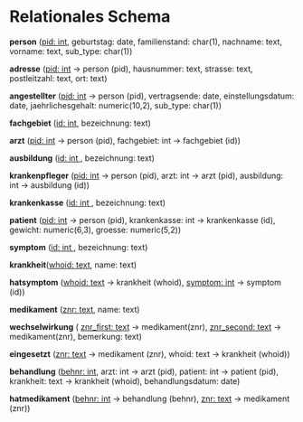 # Relationales Schema

**person** (<u>pid: int</u>, geburtstag: date, familienstand: char(1), nachname: text, vorname: text, sub_type: char(1))

**adresse** (<u>pid: int</u> → person (pid), hausnummer: text, strasse: text, postleitzahl: text, ort: text)

**angestellter** (<u>pid: int</u> → person (pid), vertragsende: date, einstellungsdatum: date, jaehrlichesgehalt: numeric(10,2), sub_type: char(1))

**fachgebiet** (<u>id: int</u>, bezeichnung: text)

**arzt** (<u>pid: int</u> → person (pid), fachgebiet: int → fachgebiet (id))

**ausbildung** (<u>id: int </u>, bezeichnung: text)

**krankenpfleger** (<u>pid: int</u> → person (pid), arzt: int → arzt (pid), ausbildung: int → ausbildung (id))

**krankenkasse** (<u>id: int </u>, bezeichnung: text)

**patient** (<u>pid: int</u> → person (pid), krankenkasse: int → krankenkasse (id), gewicht: numeric(6,3), groesse: numeric(5,2))

**symptom** (<u>id: int </u>, bezeichnung: text)

**krankheit**(<u>whoid: text</u>, name: text)

**hatsymptom** (<u>whoid: text</u> → krankheit (whoid),	<u>symptom: int</u> → symptom (id))

**medikament** (<u>znr: text</u>, name: text)

**wechselwirkung** ( <u>znr_first: text</u> → medikament(znr), <u>znr_second: text</u> → medikament(znr), bemerkung: text)

**eingesetzt** (<u>znr: text</u> → medikament (znr), whoid: text</u> → krankheit (whoid))

**behandlung** (<u>behnr: int</u>, arzt: int → arzt (pid), patient: int → patient (pid), krankheit: text → krankheit (whoid), behandlungsdatum: date)

**hatmedikament** (<u>behnr: int</u> → behandlung (behnr), <u>znr: text</u> → medikament (znr))

